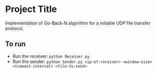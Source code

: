 # Project Title

Implementation of Go-Back-N algorithm for a reliable UDP file transfer protocol.

## To run

* Run the receiver:
`python Receiver.py`
* Run the sender:
`python Sender.py <ip-of-receiver> <window-size> <timeout-interval> <file-to-send>`